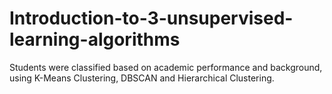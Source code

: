 # Introduction-to-3-unsupervised-learning-algorithms
Students were classified based on academic performance and background, using K-Means Clustering, DBSCAN and Hierarchical Clustering.
